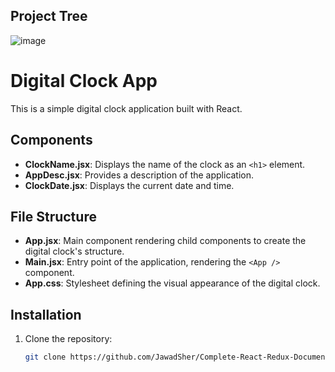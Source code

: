 ## Project Tree

![image](https://github.com/JawadSher/Complete-React-Redux-Documentation/assets/158135119/4e7d81d6-ddbb-4bd0-ad4e-74e5d813c713)

# Digital Clock App

This is a simple digital clock application built with React.

## Components

- **ClockName.jsx**: Displays the name of the clock as an `<h1>` element.
- **AppDesc.jsx**: Provides a description of the application.
- **ClockDate.jsx**: Displays the current date and time.

## File Structure

- **App.jsx**: Main component rendering child components to create the digital clock's structure.
- **Main.jsx**: Entry point of the application, rendering the `<App />` component.
- **App.css**: Stylesheet defining the visual appearance of the digital clock.

## Installation

1. Clone the repository:
   
   ```bash
   git clone https://github.com/JawadSher/Complete-React-Redux-Documentation/tree/main/Topic%207%20-%20Project%20-%20Digital%20Clock%20Version%201
